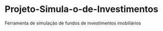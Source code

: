 # Projeto-Simula-o-de-Investimentos
Ferramenta de simulação de fundos de investimentos imobiliários
